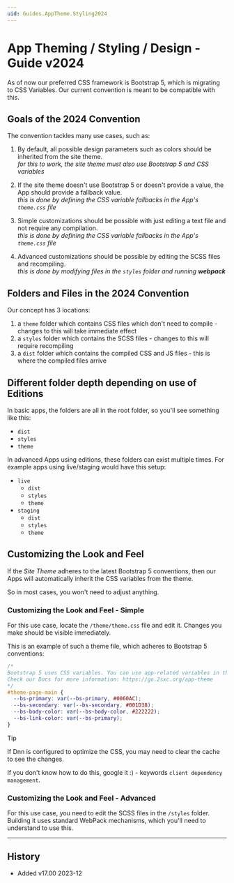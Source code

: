 ```yaml
---
uid: Guides.AppTheme.Styling2024
---
```


# App Theming / Styling / Design - Guide v2024

As of now our preferred CSS framework is Bootstrap 5, which is migrating to CSS Variables.
Our current convention is meant to be compatible with this.

## Goals of the 2024 Convention

The convention tackles many use cases, such as:

1. By default, all possible design parameters such as colors should be inherited from the site theme.  
    _for this to work, the site theme must also use Bootstrap 5 and CSS variables_

1. If the site theme doesn't use Bootstrap 5 or doesn't provide a value, the App should provide a fallback value.  
    _this is done by defining the CSS variable fallbacks in the App's `theme.css` file_

1. Simple customizations should be possible with just editing a text file and not require any compilation.  
    _this is done by defining the CSS variable fallbacks in the App's `theme.css` file_

1. Advanced customizations should be possible by editing the SCSS files and recompiling.  
    _this is done by modifying files in the `styles` folder and running **webpack**_

## Folders and Files in the 2024 Convention

Our concept has 3 locations:

1. a `theme` folder which contains CSS files which don't need to compile - changes to this will take immediate effect
1. a `styles` folder which contains the SCSS files - changes to this will require recompiling
1. a `dist` folder which contains the compiled CSS and JS files - this is where the compiled files arrive

## Different folder depth depending on use of Editions

In basic apps, the folders are all in the root folder, so you'll see something like this:

* `dist`
* `styles`
* `theme`

In advanced Apps using editions, these folders can exist multiple times.
For example apps using live/staging would have this setup:

* `live`
  * `dist`
  * `styles`
  * `theme`
* `staging`
  * `dist`
  * `styles`
  * `theme`

## Customizing the Look and Feel

If the _Site Theme_ adheres to the latest Bootstrap 5 conventions, then our Apps will
automatically inherit the CSS variables from the theme.

So in most cases, you won't need to adjust anything.

### Customizing the Look and Feel - Simple

For this use case, locate the `/theme/theme.css` file and edit it.
Changes you make should be visible immediately.

This is an example of such a theme file, which adheres to Bootstrap 5 conventions:

```css
/*
Bootstrap 5 uses CSS variables. You can use app-related variables in this file. The standard Bootstrap values are used as a fallback 
Check our Docs for more information: https://go.2sxc.org/app-theme
*/
#theme-page-main {
  --bs-primary: var(--bs-primary, #0060AC);
  --bs-secondary: var(--bs-secondary, #001D38);
  --bs-body-color: var(--bs-body-color, #222222);
  --bs-link-color: var(--bs-primary);
}
```

> [!TIP]
> If Dnn is configured to optimize the CSS, you may need to clear the cache to see the changes.
>
> If you don't know how to do this, google it :) - keywords `client dependency management`.

### Customizing the Look and Feel - Advanced

For this use case, you need to edit the SCSS files in the `/styles` folder.
Building it uses standard WebPack mechanisms, which you'll need to understand to use this.

---

## History

* Added v17.00 2023-12
